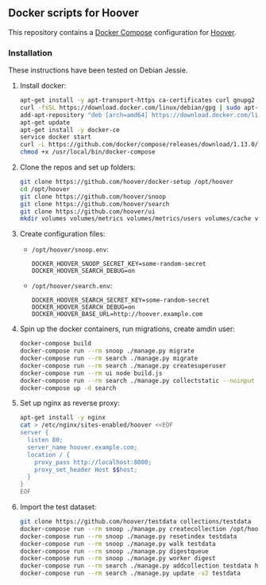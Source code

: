 ## Docker scripts for Hoover
This repository contains a [Docker Compose](https://docs.docker.com/compose/)
configuration for [Hoover](https://hoover.github.io).

### Installation
These instructions have been tested on Debian Jessie.

1. Install docker:

    ```bash
    apt-get install -y apt-transport-https ca-certificates curl gnupg2 software-properties-common
    curl -fsSL https://download.docker.com/linux/debian/gpg | sudo apt-key add -
    add-apt-repository "deb [arch=amd64] https://download.docker.com/linux/debian $(lsb_release -cs) stable"
    apt-get update
    apt-get install -y docker-ce
    service docker start
    curl -L https://github.com/docker/compose/releases/download/1.13.0/docker-compose-`uname -s`-`uname -m` > /usr/local/bin/docker-compose
    chmod +x /usr/local/bin/docker-compose
    ```

2. Clone the repos and set up folders:

    ```bash
    git clone https://github.com/hoover/docker-setup /opt/hoover
    cd /opt/hoover
    git clone https://github.com/hoover/snoop
    git clone https://github.com/hoover/search
    git clone https://github.com/hoover/ui
    mkdir volumes volumes/metrics volumes/metrics/users volumes/cache volumes/cache/archive volumes/cache/msg volumes/cache/pst collections
    ```

3. Create configuration files:

    * `/opt/hoover/snoop.env`:

        ```env
        DOCKER_HOOVER_SNOOP_SECRET_KEY=some-random-secret
        DOCKER_HOOVER_SEARCH_DEBUG=on
        ```

    * `/opt/hoover/search.env`:

        ```env
        DOCKER_HOOVER_SEARCH_SECRET_KEY=some-random-secret
        DOCKER_HOOVER_SEARCH_DEBUG=on
        DOCKER_HOOVER_BASE_URL=http://hoover.example.com
        ```

4. Spin up the docker containers, run migrations, create amdin user:

    ```bash
    docker-compose build
    docker-compose run --rm snoop ./manage.py migrate
    docker-compose run --rm search ./manage.py migrate
    docker-compose run --rm search ./manage.py createsuperuser
    docker-compose run --rm ui node build.js
    docker-compose run --rm search ./manage.py collectstatic --noinput
    docker-compose up -d search
    ```

5. Set up nginx as reverse proxy:

    ```bash
    apt-get install -y nginx
    cat > /etc/nginx/sites-enabled/hoover <<EOF
    server {
      listen 80;
      server_name hoover.example.com;
      location / {
        proxy_pass http://localhost:8000;
        proxy_set_header Host $$host;
      }
    }
    EOF
    ```

6. Import the test dataset:

    ```bash
    git clone https://github.com/hoover/testdata collections/testdata
    docker-compose run --rm snoop ./manage.py createcollection /opt/hoover/collections/testdata/data testdata testdata testdata testdata
    docker-compose run --rm snoop ./manage.py resetindex testdata
    docker-compose run --rm snoop ./manage.py walk testdata
    docker-compose run --rm snoop ./manage.py digestqueue
    docker-compose run --rm snoop ./manage.py worker digest
    docker-compose run --rm search ./manage.py addcollection testdata http://snoop:8001/testdata/json
    docker-compose run --rm search ./manage.py update -v2 testdata
    ```
